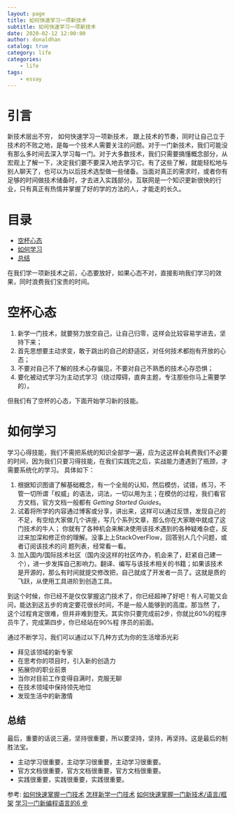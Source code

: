 ```yaml
---
layout: page
title: 如何快速学习一项新技术
subtitle: 如何快速学习一项新技术
date: 2020-02-12 12:00:00
author: donaldhan
catalog: true
category: life
categories:
    - life
tags:
    - essay
---
```


# 引言
新技术层出不穷， 如何快速学习一项新技术， 跟上技术的节奏，同时让自己立于技术的不败之地，是每一个技术人需要关注的问题。对于一门新技术，我们可能没有那么多时间去深入学习每一门。对于大多数技术，我们只需要搞懂概念部分，从宏观上了解一下，决定我们要不要深入地去学习它。有了这些了解，就能轻松地与别人聊天了，也可以为以后技术选型做一些储备。当面对真正的需求时，或者你有足够的时间做技术储备时，才去进入实践部分。互联网是一个知识更新很快的行业，只有真正有热情并掌握了好的学的方法的人，才能走的长久。

# 目录
* [空杯心态](#空杯心态)
* [如何学习](#如何学习)
* [总结](#总结)

在我们学一项新技术之前，心态要放好，如果心态不对，直接影响我们学习的效果，同时浪费我们宝贵的时间。
# 空杯心态

1. 新学一门技术，就要努力放空自己，让自己归零，这样会比较容易学进去，坚持下来；
2. 首先思想要主动求变，敢于跳出的自己的舒适区，对任何技术都抱有开放的心态；
3. 不要对自己不了解的技术心存偏见，不要对自己不熟悉的技术心存恐惧；
4. 要化被动式学习为主动式学习（绕过障碍，直奔主题，专注那些你马上需要学的）。

但我们有了空杯的心态，下面开始学习新的技能。

# 如何学习
学习心得技能，我们不需把系统的知识全部学一遍，应为这这样会耗费我们不必要的时间，因为我们只要习得技能，在我们实践完之后，实战能力遭遇到了瓶颈，才需要系统化的学习。
具体如下：

1. 根据知识图谱了解基础概念，有一个全局的认知，然后模仿，试错，练习，不管一切所谓「权威」的语法，词法，一切以用为主；在模仿的过程，我们看官方文档，官方文档一般都有 *Getting Started Guides*。
2. 试着将所学的内容通过博客或分享，讲出来，这样可以通过反馈，发现自己的不足，有空给大家做几个讲座，写几个系列文章，那么你在大家眼中就成了这门技术的牛人；
你就有了各种机会来解决使用该技术遇到的各种疑难杂症，反过来加深和修正你的理解。没事上上StackOverFlow，回答别人几个问题，或者订阅该技术的问 题列表，经常看一看。
3. 加入国内/国际技术社区（国内没这样的社区咋办，机会来了，赶紧自己建一个），进一步发挥自己影响力。翻译、编写与该技术相关的书籍；如果该技术是开源的，那么有时间就提交修改把，自己就成了开发者一员了。这就是质的飞跃，从使用工具进阶到创造工具。

到这个时候，你已经不是仅仅掌握这门技术了，你已经超神了好吧！有人可能又会问，能达到这五步的肯定要花很长时间，不是一般人能够到的高度。那当然 了，这个过程肯定很难，但并非难到登天。其实你只要完成前2步，你就比60%的程序员牛了，完成第四步，你已经站在90%程 序员的前面。



通过不断学习，我们可以通过以下几种方式为你的生活增添光彩

* 拜见该领域的新专家
* 在思考你的项目时，引入新的创造力
* 拓展你的职业前景
* 当你对目前工作变得自满时，克服无聊
* 在技术领域中保持领先地位
* 发现生活中的新激情

## 总结

最后，重要的话说三遍，坚持很重要，所以要坚持，坚持，再坚持。这是最后的制胜法宝。

* 主动学习很重要，主动学习很重要，主动学习很重要。
* 官方文档很重要，官方文档很重要，官方文档很重要。
* 实践很重要，实践很重要，实践很重要。


参考:
[如何快速掌握一门技术][]
[怎样新学一门技术][]
[如何快速掌握一门新技术/语言/框架][]
[学习一门新编程语言的6 步][]

[怎样新学一门技术]:https://www.kancloud.cn/foruok/ramble_programmer/85791    "怎样新学一门技术"
[如何快速掌握一门技术]:https://zhuanlan.zhihu.com/p/19854703    "如何快速掌握一门技术"
[如何快速掌握一门新技术/语言/框架]:https://www.cnblogs.com/huang0925/p/4735689.html    "如何快速掌握一门新技术/语言/框架"

[学习一门新编程语言的6 步]:https://www.infoq.cn/article/OX2kyNvpp4dmhFSoLy90    "学习一门新编程语言的 6 步"

